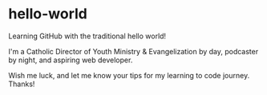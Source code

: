 # hello-world
Learning GitHub with the traditional hello world!

I'm a Catholic Director of Youth Ministry & Evangelization by day, podcaster by night, and aspiring web developer.

Wish me luck, and let me know your tips for my learning to code journey. Thanks!
